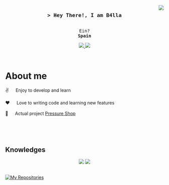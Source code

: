 <a href="https://komarev.com/ghpvc/?username=B4lla">
  <img align="right" src="https://komarev.com/ghpvc/?username=B4lla&label=Visitors&color=0e75b6&style=flat"/>
</a>


<h3 align="center">
  <samp>&gt; Hey There!, I am
    <b><a target="_blank">B4lla</a></b>
  </samp>
</h3>


<p align="center">
  <samp>
    <br>
    Ein?
    <br>
    <b>Spain</b>
    <br>
  </samp>
</p>

<p align="center">
  <a href="https://twitter.com/B4llaa" target="blank">
    <img src="https://skillicons.dev/icons?i=twitter&theme=dark">
  </a>
  <a href="https://www.discord.com/users/717285207455301703 " target="_blank">
    <img src="https://skillicons.dev/icons?i=discord&theme=dark"/>
  </a>
</p>
<br />

# About me

<p>

  ✌️ &emsp; Enjoy to develop and learn <br /><br />
  ❤️ &emsp; Love to writing code and learning new features<br /><br />
  💬 &emsp; Actual project [Pressure Shop](https://pressure-shop.tebex.io/)

</p>

<br />
<br />
<br />

## Knowledges
<div align="center">
  <img src="https://skillicons.dev/icons?i=html,css,js,lua,mysql,py&theme=dark&perline=6">
  <img src="https://skillicons.dev/icons?i=codepen,figma,linux&theme=dark">
</div>
<br />


<p align="left">
  <a href="https://github.com/B4lla?tab=repositories" target="_blank"><img
      title="My Repositories"
      src="https://img.shields.io/badge/-My%20Repositories-2962FF?style=for-the-badge&logo=koding&logoColor=white" align="center"/></a>
</p>
